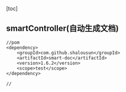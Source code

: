 [toc]

## smartController(自动生成文档)

```
//pom
<dependency>
    <groupId>com.github.shalousun</groupId>
    <artifactId>smart-doc</artifactId>
    <version>1.6.2</version>
    <scope>test</scope>
</dependency>

//

```